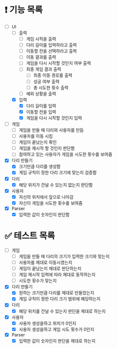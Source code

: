# ❗️ 기능 목록

- [ ]  UI
    - [ ]  출력
        - [ ]  게임 시작을 출력
        - [ ]  다리 길이를 입력하라고 출력
        - [ ]  이동할 칸을 선택하라고 출력
        - [ ]  이동 결과를 출력
        - [ ]  게임을 다시 시작할 것인지 여부 출력
        - [ ]  최종 게임 결과 출력
            - [ ]  최종 이동 경로를 출력
            - [ ]  성공 여부 출력
            - [ ]  총 시도한 횟수 출력
        - [ ]  예외 상황을 출력
    - [x]  입력
        - [x]  다리 길이를 입력
        - [x]  이동할 칸을 입력
        - [x]  게임을 다시 시작할 것인지 입력
- [ ]  게임
    - [ ]  게임을 만들 때 다리와 사용자를 만듬
    - [ ]  사용자를 이동 시킴
    - [ ]  게임이 끝났는지 확인
    - [ ]  게임을 재시작 할 것인지 판단함
    - [ ]  참여하고 있는 사용자가 게임을 시도한 횟수를 보여줌
- [x]  다리 만들기
    - [x]  크기만큼 다리를 생성함
    - [x]  게임 규칙이 정한 다리 크기에 맞는지 검증함
- [x]  다리
    - [x]  해당 위치가 건널 수 있는지 없는지 판단함
- [x]  사용자
    - [x]  자신의 위치에서 앞으로 나아감
    - [x]  자신이 게임을 시도한 횟수를 보여줌
- [x]  Parser
    - [x]  입력한 값이 숫자인지 판단함

# ✅ 테스트 목록

- [ ]  게임
    - [ ]  게임을 만들 때 다리의 크기가 입력한 크기와 맞는지
    - [ ]  사용자를 제대로 이동시켰는지
    - [ ]  게임이 끝났는지 제대로 판단하는지
    - [ ]  게임 재시작 입력에 따라 제대로 동작하는지
    - [ ]  시도한 횟수가 맞는지
- [x]  다리 만들기
    - [x]  원하는 크기만큼 다리를 제대로 만들었는지
    - [x]  게임 규칙이 정한 다리 크기 범위에 해당하는지
- [x]  다리
    - [x]  해당 위치를 건널 수 있는지 판단을 제대로 하는지
- [x]  사용자
    - [x]  사용자 생성을하고 위치가 0인지
    - [x]  사용자 생성을하고 게임 시도 횟수가 0인지
- [x]  Parser
    - [x]  입력한 값이 숫자인지 판단을 제대로 하는지
